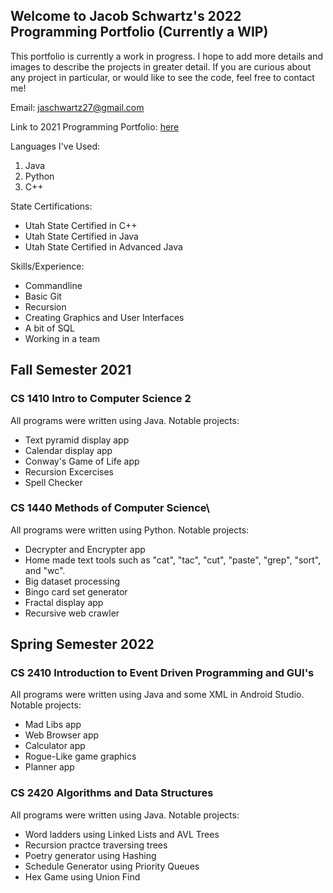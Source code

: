      
     
## Welcome to Jacob Schwartz's 2022 Programming Portfolio (Currently a WIP)
This portfolio is currently a work in progress. I hope to add more details and images to describe the projects in greater detail.
If you are curious about any project in particular, or would like to see the code, feel free to contact me!

Email: jaschwartz27@gmail.com

Link to 2021 Programming Portfolio: [here](https://bamboo72.github.io/2021-Programming-Portfolio/)

Languages I've Used:
1. Java
2. Python
3. C++

State Certifications: 
* Utah State Certified in C++
* Utah State Certified in Java
* Utah State Certified in Advanced Java

Skills/Experience:
* Commandline
* Basic Git
* Recursion
* Creating Graphics and User Interfaces
* A bit of SQL
* Working in a team

## Fall Semester 2021
### CS 1410 Intro to Computer Science 2
All programs were written using Java.
Notable projects:
- Text pyramid display app
- Calendar display app
- Conway's Game of Life app
- Recursion Excercises
- Spell Checker

### CS 1440 Methods of Computer Science\
All programs were written using Python.
Notable projects:
- Decrypter and Encrypter app
- Home made text tools such as "cat", "tac", "cut", "paste", "grep", "sort", and "wc".
- Big dataset processing
- Bingo card set generator
- Fractal display app
- Recursive web crawler

## Spring Semester 2022
### CS 2410 Introduction to Event Driven Programming and GUI's
All programs were written using Java and some XML in Android Studio.
Notable projects:
- Mad Libs app
- Web Browser app
- Calculator app
- Rogue-Like game graphics
- Planner app

### CS 2420 Algorithms and Data Structures
All programs were written using Java.
Notable projects:
- Word ladders using Linked Lists and AVL Trees
- Recursion practce traversing trees
- Poetry generator using Hashing
- Schedule Generator using Priority Queues
- Hex Game using Union Find

